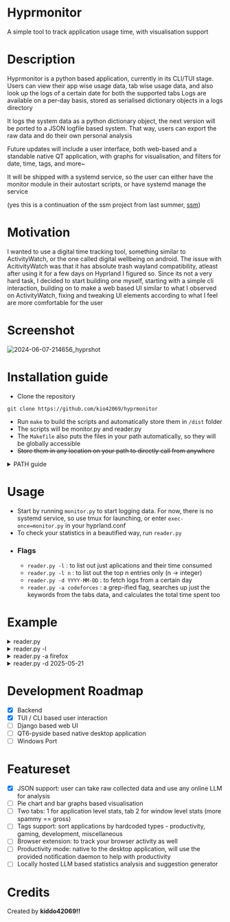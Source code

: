 # Hyprmonitor
A simple tool to track application usage time, with visualisation support

# Description
Hyprmonitor is a python based application, currently in its CLI/TUI stage. 
Users can view their app wise usage data, tab wise usage data, and also look up the logs of a certain date for both the supported tabs
Logs are available on a per-day basis, stored as serialised dictionary objects in a logs directory

It logs the system data as a python dictionary object, the next version will be ported to a JSON logfile based system. That way, users can export the raw data and do their own personal analysis 

Future updates will include a user interface, both web-based and a standable native QT application, with graphs for visualisation, and filters for date, time, tags, and more~

It will be shipped with a systemd service, so the user can either have the monitor module in their autostart scripts, or have systemd manage the service

(yes this is a continuation of the ssm project from last summer, [ssm](https://github.com/kio42069/ssm))

# Motivation
I wanted to use a digital time tracking tool, something similar to ActivityWatch, or the one called digital wellbeing on android. The issue with AcitivityWatch was that it has absolute trash wayland compatibility, atleast after using it for a few days on Hyprland I figured so. Since its not a very hard task, I decided to start building one myself, starting with a simple cli interaction, building on to make a web based UI similar to what I observed on ActivityWatch, fixing and tweaking UI elements according to what I feel are more comfortable for the user 

# Screenshot
![2024-06-07-214656_hyprshot](https://github.com/kio42069/ssm/assets/62372847/da911509-baae-4fc5-8473-ce25f8d6a042)

# Installation guide
- Clone the repository
```
git clone https://github.com/kio42069/hyprmonitor
```
- Run `make` to build the scripts and automatically store them in `/dist` folder
- The scripts will be monitor.py and reader.py 
- The `Makefile` also puts the files in your path automatically, so they will be globally accessible
- ~~Store them in any location on your path to directly call from anywhere~~
<details>
<summary>PATH guide</summary>

```
echo $path                           # to check which all directories are in your path variable
cp monitor.py /home/$USER/.local/bin # example directory
cp reader.py /usr/local/bin          # another example directory
```
</details>


# Usage
- Start by running `monitor.py` to start logging data. For now, there is no systemd service, so use tmux for launching, or enter `exec-once=monitor.py` in your hyprland.conf
- To check your statistics in a beautified way, run `reader.py`
- ### Flags
  - `reader.py -l` : to list out just aplications and their time consumed
  - `reader.py -l n` : to list out the top n entries only (n -> integer) 
  - `reader.py -d YYYY-MM-DD` : to fetch logs from a certain day
  - `reader.py -a codeforces` : a grep-ified flag, searches up just the keywords from the tabs data, and calculates the total time spent too

# Example
<details>
  <summary>reader.py</summary>
  
  ```
☁  dist [master] ⚡  reader.py                                                                    14%
[Module Reader Loaded]
--------------------------------------------------------------------------------------------------------
| Editing hyprmonitor/README.md at master · kio42069/hyprmonitor — Mozilla Firefox               0h 6m |
| surt@surt:/tmp/hyprmonitor/src                                                                 0h 3m |
| surt@surt:/tmp/hyprmonitor/dist                                                                0h 2m |
| reader.py - src - Visual Studio Code                                                           0h 2m |
| nvim README.md                                                                                 0h 1m |
| nvim reader.py                                                                                 0h 0m |
| surt@surt:/tmp/hyprmonitor                                                                     0h 0m |
| WhatsApp — Mozilla Firefox                                                                     0h 0m |
| (3) Inbox • Chats — Mozilla Firefox                                                            0h 0m |
| Touchpad Button Issue Hyprland — Mozilla Firefox                                               0h 0m |
| Welcome - src - Visual Studio Code                                                             0h 0m |
| surt@surt:~                                                                                    0h 0m |
| Inbox - surat22517@iiitd.ac.in - IIIT Delhi Mail — Mozilla Firefox                             0h 0m |
| GitHub Student Developer Pack - GitHub Education — Mozilla Firefox                             0h 0m |
| Why Use .NET — Mozilla Firefox                                                                 0h 0m |
| touchpad buttons dont work hyprland - Google Search — Mozilla Firefox                          0h 0m |
| surt@surt:/tmp                                                                                 0h 0m |
| ./monitor.py                                                                                   0h 0m |
| Creating an MVC CRUD app, part 1 | LinkedIn Learning — Mozilla Firefox                         0h 0m |
| ./reader.py -a firefox                                                                         0h 0m |
| surt@surt:/tmp/ssm                                                                             0h 0m |
| src - Visual Studio Code                                                                       0h 0m |
--------------------------------------------------------------------------------------------------------
```
</details>
<details>
  <summary>reader.py -l</summary>
  
```
☁  dist [master] ⚡  reader.py -l                                                                 14%
[Module Reader Loaded]
--------------------------------------------------------------------------------------------------------
| firefox                                                                                        0h 7m |
| Alacritty                                                                                      0h 6m |
| Code                                                                                           0h 2m |
--------------------------------------------------------------------------------------------------------
☁  dist [master] ⚡  reader.py -l 2                                                               14%
[Module Reader Loaded]
--------------------------------------------------------------------------------------------------------
| firefox                                                                                        0h 7m |
| Alacritty                                                                                      0h 6m |
--------------------------------------------------------------------------------------------------------
```
</details>

<details>
  <summary>reader.py -a firefox</summary>
  
```
☁  dist [master] ⚡  reader.py -a firefox                                                         14%
[Module Reader Loaded]
--------------------------------------------------------------------------------------------------------
| Editing hyprmonitor/README.md at master · kio42069/hyprmonitor — Mozilla Firefox               0h 6m |
| WhatsApp — Mozilla Firefox                                                                     0h 0m |
| (3) Inbox • Chats — Mozilla Firefox                                                            0h 0m |
| Touchpad Button Issue Hyprland — Mozilla Firefox                                               0h 0m |
| Inbox - surat22517@iiitd.ac.in - IIIT Delhi Mail — Mozilla Firefox                             0h 0m |
| GitHub Student Developer Pack - GitHub Education — Mozilla Firefox                             0h 0m |
| Why Use .NET — Mozilla Firefox                                                                 0h 0m |
| touchpad buttons dont work hyprland - Google Search — Mozilla Firefox                          0h 0m |
| Creating an MVC CRUD app, part 1 | LinkedIn Learning — Mozilla Firefox                         0h 0m |
| ./reader.py -a firefox                                                                         0h 0m |
--------------------------------------------------------------------------------------------------------

Total Time: 0h 6m
```
</details>
<details>
  <summary>reader.py -d 2025-05-21</summary>
  
```
☁  dist [master] ⚡  reader.py -d 2025-05-21                                                      14%
[Module Reader Loaded]
fetching records from 2025-05-21
Enter
 1. to view window stats
 2. to view all application stats: 1
ok
☁  dist [master] ⚡     
```
</details>

# Development Roadmap
- [x] Backend
- [x] TUI / CLI based user interaction
- [ ] Django based web UI 
- [ ] QT6-pyside based native desktop application
- [ ] Windows Port

# Featureset
- [x] JSON support: user can take raw collected data and use any online LLM for analysis
- [ ] Pie chart and bar graphs based visualisation
- [ ] Two tabs: 1 for application level stats, tab 2 for window level stats (more spammy == gross)
- [ ] Tags support:  sort applications by hardcoded types - productivity, gaming, development, miscellaneous 
- [ ] Browser extension: to track your browser activity as well
- [ ] Productivity mode: native to the desktop application, will use the provided notification daemon to help with productivity
- [ ] Locally hosted LLM based statistics analysis and suggestion generator

# Credits
Created by <b>kiddo42069!!</b>
